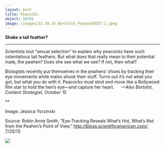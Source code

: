```yaml
---
layout: post
title: Peacocks
object: 18791
image: /images/13.10.15_Bortolot_PeacockEDIT-1.jpeg
---
```

**Shake a tail feather?**

****

Scientists tout “sexual selection” to explain why peacocks have such ostentatious tail feathers. But what does that really mean to their potential mate, the peahen? Does she see what we see? If not, then what?

Biologists recently put themselves in the peahens’ shoes by tracking their eye movements while males shook their stuff. Turns out it’s not what you got, but what you do with it. Peacocks must strut and move like a Bollywood film star to hold the hen’s eye—and capture her heart.      *—Alex Bortolot, Content Strategist, October 15*

**

Image: Jessica Yorzinski

Source: Robin Anne Smith, ”Eye-Tracking Reveals What’s Hot, What’s Not from the Peahen’s Point of View,” *http://blogs.scientificamerican.com/*, 7/25/13 

![]({{siteurl.base}}/images/13.10.15_Bortolot_PeacockEDIT-1.jpeg)
